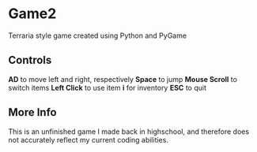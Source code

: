# Game2
Terraria style game created using Python and PyGame

## Controls
**AD** to move left and right, respectively
**Space** to jump
**Mouse Scroll** to switch items
**Left Click** to use item
**i** for inventory
**ESC** to quit

## More Info
This is an unfinished game I made back in highschool, and therefore does not accurately reflect my current coding abilities.

